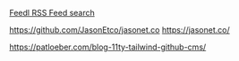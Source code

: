 


[Feedl RSS Feed search](https://feedle.world/)


https://github.com/JasonEtco/jasonet.co
https://jasonet.co/

https://patloeber.com/blog-11ty-tailwind-github-cms/

